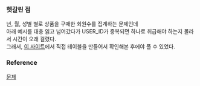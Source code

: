 ### 헷갈린 점
년, 월, 성별 별로 상품을 구매한 회원수를 집계하는 문제인데<br>
아래 예시를 대충 읽고 넘어갔다가 USER_ID가 중복되면 하나로 취급해야 하는지 몰라서 시간이 오래 걸렸다.<br>
그래서, [이 사이트](https://www.mycompiler.io/ko/new/mysql)에서 직접 테이블을 만들어서 확인해본 후에야 풀 수 있었다.<br>

### Reference
[문제](https://school.programmers.co.kr/learn/courses/30/lessons/131532)<br>